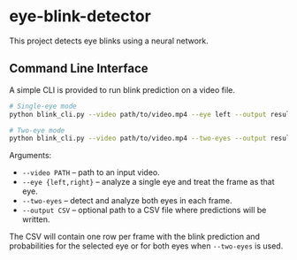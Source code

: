 # eye-blink-detector

This project detects eye blinks using a neural network.

## Command Line Interface

A simple CLI is provided to run blink prediction on a video file.

```bash
# Single-eye mode
python blink_cli.py --video path/to/video.mp4 --eye left --output results.csv

# Two-eye mode
python blink_cli.py --video path/to/video.mp4 --two-eyes --output results.csv
```

Arguments:

- `--video PATH` – path to an input video.
- `--eye {left,right}` – analyze a single eye and treat the frame as that eye.
- `--two-eyes` – detect and analyze both eyes in each frame.
- `--output CSV` – optional path to a CSV file where predictions will be written.

The CSV will contain one row per frame with the blink prediction and probabilities
for the selected eye or for both eyes when `--two-eyes` is used.
